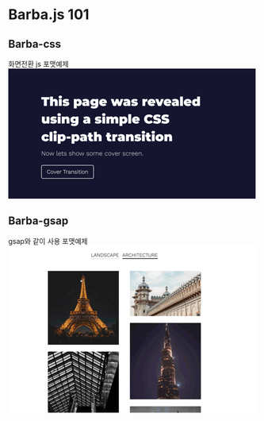 # Barba.js 101

## Barba-css

화면전환 js 포맷예제
![Barba.js 101](/assets/barba-css.mov.gif)

## Barba-gsap

gsap와 같이 사용 포맷예제
![Barba.js 101](/assets/barba-gsap.mov.gif)
